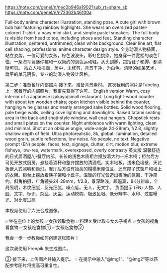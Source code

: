 
https://note.com/genel/n/nec0b946a1902?sub_rt=share_sb
https://note.com/genel/n/n72362b46100a

Full-body anime character illustration, standing pose. A cute girl with brown bob hair featuring rainbow highlights. 
She wears an oversized pastel-colored T-shirt, a navy mini skirt, and simple pastel sneakers. The full body is visible from head to toe, including shoes and feet. 
Standing character illustration, centered, untrimmed, clean white background. Clear line art, flat cell shading, professional anime character design style.
全身动漫人物插画，站立姿势。一位可爱的女孩，棕色波波头，彩虹色挑染。她身穿一件宽松的淡色T恤、一条海军蓝迷你裙和一双简约的淡色运动鞋。从头到脚，包括鞋子和脚，都清晰可见。
站立人物插画，居中，未修剪，背景干净，为白色。清晰的线条艺术，扁平的单元阴影，专业的动漫人物设计风格。

第二步：准备餐厅内部照片
接下来，准备背景素材。
这次我用的照片是Tabelog上一家餐厅的内部照片，我事先获得了许可。
English version
Warm, cozy interior of a Japanese izakaya/small restaurant. Long light-wood counter with about ten wooden chairs; open kitchen visible behind the counter, hanging wine glasses and neatly arranged sake bottles. Solid wood flooring, pale beige walls, ceiling cove lighting and downlights. Raised tatami seating area in the back and shoji-style window, wall coat hangers. Chopstick rests and small plates on the counter. Night ambience with warm lighting, clean and minimal. Shot at an oblique angle, wide-angle 24-28mm, f/2.8, slightly shallow depth of field. Ultra photorealistic, 8k, global illumination, detailed wood grain, subtle reflections, low noise. No people, no text.
Negative prompt (EN)
people, faces, text, signage, clutter, dirt, motion blur, extreme fisheye, low-res, watermark, overexposed, overly contrasty
英文版
温馨舒适的日式居酒屋/小餐厅内部。长长的浅色木质柜台摆放着大约十把木椅；柜台后方可见开放式厨房，悬挂着酒杯和整齐摆放的清酒瓶。实木地板，浅米色墙壁，天花板嵌入式照明和筒灯。餐厅后方设有抬高的榻榻米座位区，还有障子式窗户和墙上的衣架。柜台上摆放着筷子架和小盘子。温暖的灯光营造出夜晚的氛围，干净简约。斜角拍摄，广角镜头24-28mm，f/2.8，景深略浅。超逼真，8K分辨率，全局照明，木纹细腻，反光细腻，噪点低。无人，无文字。
负面提示 (EN)
人物、人脸、文字、标识、杂乱、灰尘、运动模糊、极致鱼眼、低分辨率、水印、过度曝光、对比度过高

本视频使用了六张合成图像。

✅坐在座位上的女孩
✅女孩领取食物
✅料理を受け取る女の子視点
✅女孩的视角看食物
✅女孩吃食物①
✅女孩吃食物②

我会一步一步教你如何创建这张图片！

这次我使用 Freepik 来生成图片。

② 接下来，上传图片并输入提示。
💡 在提示中输入“@img1”、“@img2”等以匹配参考图片将提高可重复性。




